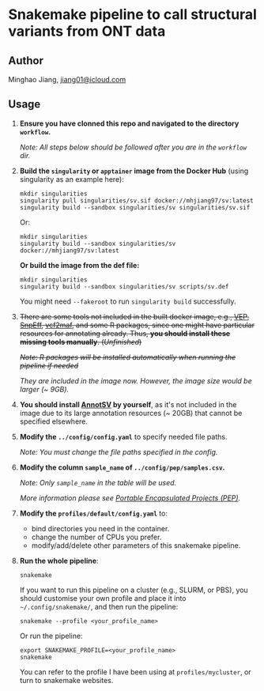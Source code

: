 # Snakemake pipeline to call structural variants from ONT data

## Author
Minghao Jiang, <jiang01@icloud.com>

## Usage
1. **Ensure you have clonned this repo and navigated to the directory `workflow`.**

   *Note: All steps below should be followed after you are in the `workflow` dir.*

2. **Build the `singularity` or `apptainer` image from the Docker Hub** (using singularity as an example here):

   ```shell
   mkdir singularities
   singularity pull singularities/sv.sif docker://mhjiang97/sv:latest
   singularity build --sandbox singularities/sv singularities/sv.sif
   ```

   Or:

   ```shell
   mkdir singularities
   singularity build --sandbox singularities/sv docker://mhjiang97/sv:latest
   ```

   **Or build the image from the def file:**

   ```shell
   mkdir singularities
   singularity build --sandbox singularities/sv scripts/sv.def
   ```

   You might need `--fakeroot` to run `singularity build` successfully.

3. ~~There are some tools not included in the built docker image, e.g., [VEP](https://www.ensembl.org/info/docs/tools/vep/index.html), [SnpEff](http://pcingola.github.io/SnpEff/), [vcf2maf](https://github.com/mskcc/vcf2maf), and some R packages, since one might have particular resources for annotating already. Thus, **you should install these missing tools manually**. (*Unfinished*)~~

   ~~*Note: R packages will be installed automatically when running the pipeline if needed*~~

   *They are included in the image now. However, the image size would be larger (~ 9GB).*

4. **You should install [AnnotSV](https://github.com/lgmgeo/AnnotSV) by yourself**, as it's not included in the image due to its large annotation resources (~ 20GB) that cannot be specified elsewhere.

5. **Modify the `../config/config.yaml`** to specify needed file paths.

   *Note: You must change the file paths specified in the config.*

6. **Modify the column `sample_name` of `../config/pep/samples.csv`.**

   *Note: Only `sample_name` in the table will be used.*

   *More information please see [Portable Encapsulated Projects (PEP)](https://pep.databio.org).*

7. **Modify the `profiles/default/config.yaml`** to:

   - bind directories you need in the container.
   - change the number of CPUs you prefer.
   - modify/add/delete other parameters of this snakemake pipeline.

8. **Run the whole pipeline**:

   ```shell
   snakemake
   ```

   If you want to run this pipeline on a cluster (e.g., SLURM, or PBS), you should customise your own profile and place it into `~/.config/snakemake/`, and then run the pipeline:

   ```shell
   snakemake --profile <your_profile_name>
   ```

   Or run the pipeline:

   ```shell
   export SNAKEMAKE_PROFILE=<your_profile_name>
   snakemake
   ```

   You can refer to the profile I have been using at `profiles/mycluster`, or turn to snakemake websites.

